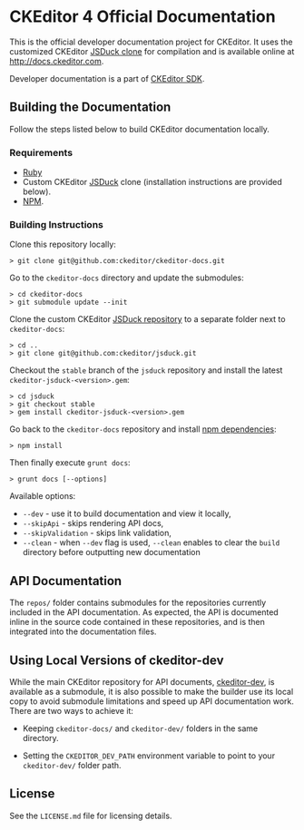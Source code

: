 # CKEditor 4 Official Documentation

This is the official developer documentation project for CKEditor. It uses the customized CKEditor [JSDuck clone](https://github.com/ckeditor/jsduck) for compilation and is available online at <http://docs.ckeditor.com>.

Developer documentation is a part of [CKEditor SDK](https://sdk.ckeditor.com).

## Building the Documentation

Follow the steps listed below to build CKEditor documentation locally.

### Requirements
* [Ruby](https://www.ruby-lang.org)
* Custom CKEditor [JSDuck](https://github.com/ckeditor/jsduck) clone (installation instructions are provided below).
* [NPM](https://www.npmjs.com/).

### Building Instructions

Clone this repository locally:

	> git clone git@github.com:ckeditor/ckeditor-docs.git

Go to the `ckeditor-docs` directory and update the submodules:

	> cd ckeditor-docs
	> git submodule update --init

Clone the custom CKEditor [JSDuck repository](https://github.com/ckeditor/jsduck) to a separate folder next to `ckeditor-docs`:

	> cd ..
	> git clone git@github.com:ckeditor/jsduck.git

Checkout the `stable` branch of the `jsduck` repository and install the latest `ckeditor-jsduck-<version>.gem`:

	> cd jsduck
	> git checkout stable
	> gem install ckeditor-jsduck-<version>.gem

Go back to the `ckeditor-docs` repository and install [npm dependencies](package.json):

    > npm install

Then finally execute `grunt docs`:

	> grunt docs [--options]
	
Available options:

* `--dev` - use it to build documentation and view it locally,
* `--skipApi` - skips rendering API docs,
* `--skipValidation` - skips link validation,
* `--clean` - when `--dev` flag is used, `--clean` enables to clear the `build` directory before outputting new documentation

## API Documentation

The `repos/` folder contains submodules for the repositories currently included in the API documentation. As expected, the API is documented inline in the source code contained in these repositories, and is then integrated into the documentation files.

## Using Local Versions of ckeditor-dev

While the main CKEditor repository for API documents, [ckeditor-dev](https://github.com/ckeditor/ckeditor-dev), is available as a submodule, it is also possible to make the builder use its local copy to avoid submodule limitations and speed up API documentation work. There are two ways to achieve it:

 * Keeping `ckeditor-docs/` and `ckeditor-dev/` folders in the same directory.

 * Setting the `CKEDITOR_DEV_PATH` environment variable to point to your `ckeditor-dev/` folder path.

## License

See the `LICENSE.md` file for licensing details.